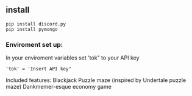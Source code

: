 ## install 
```
pip install discord.py
pip install pymongo
```

### Enviroment set up:
In your enviroment variables set 'tok" to your API key
```
'tok' = 'Insert API key"
```

Included features:
Blackjack
Puzzle maze (inspired by Undertale puzzle maze)
Dankmemer-esque economy game
